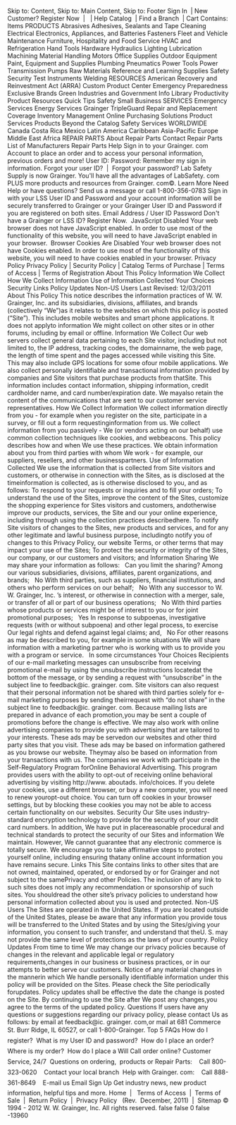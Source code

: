 Skip to: Content, Skip to: Main Content, Skip to: Footer Sign In  | New Customer? Register Now  |   | Help Catalog  | Find a Branch  | Cart Contains: Items PRODUCTS Abrasives Adhesives, Sealants and Tape Cleaning Electrical Electronics, Appliances, and Batteries Fasteners Fleet and Vehicle Maintenance Furniture, Hospitality and Food Service HVAC and Refrigeration Hand Tools Hardware Hydraulics Lighting Lubrication Machining Material Handling Motors Office Supplies Outdoor Equipment Paint, Equipment and Supplies Plumbing Pneumatics Power Tools Power Transmission Pumps Raw Materials Reference and Learning Supplies Safety Security Test Instruments Welding RESOURCES American Recovery and Reinvestment Act (ARRA) Custom Product Center Emergency Preparedness Exclusive Brands Green Industries and Government Info Library Productivity Product Resources Quick Tips Safety Small Business SERVICES Emergency Services Energy Services Grainger TripleGuard Repair and Replacement Coverage Inventory Management Online Purchasing Solutions Product Services Products Beyond the Catalog Safety Services WORLDWIDE Canada Costa Rica Mexico Latin America Caribbean Asia-Pacific Europe Middle East Africa REPAIR PARTS About Repair Parts Contact Repair Parts List of Manufacturers Repair Parts Help Sign in to your Grainger. com Account to place an order and to access your personal information, previous orders and more! User ID: Password: Remember my sign in information. Forgot your user ID?  |  Forgot your password? Lab Safety Supply is now Grainger. You'll have all the advantages of LabSafety. com PLUS more products and resources from Grainger. com©. Learn More Need Help or have questions? Send us a message or call 1-800-356-0783 Sign in with your LSS User ID and Password and your account information will be securely transferred to Grainger or your Grainger User ID and Password if you are registered on both sites. Email Address / User ID Password Don't have a Grainger or LSS ID? Register Now.  JavaScript Disabled Your web browser does not have JavaScript enabled. In order to use most of the functionality of this website, you will need to have JavaScript enabled in your browser.  Browser Cookies Are Disabled Your web browser does not have Cookies enabled. In order to use most of the functionality of this website, you will need to have cookies enabled in your browser. Privacy Policy Privacy Policy | Security Policy | Catalog Terms of Purchase | Terms of Access | Terms of Registration About This Policy Information We Collect How We Collect Information Use of Information Collected Your Choices Security Links Policy Updates Non-US Users Last Revised: 12/03/2011 About This Policy This notice describes the information practices of W. W. Grainger, Inc. and its subsidiaries, divisions, affiliates, and brands (collectively “We”)as it relates to the websites on which this policy is posted (“Site”). This includes mobile websites and smart phone applications. It does not applyto information We might collect on other sites or in other forums, including by email or offline. Information We Collect Our web servers collect general data pertaining to each Site visitor, including but not limited to, the IP address, tracking codes, the domainname, the web page, the length of time spent and the pages accessed while visiting this Site. This may also include GPS locations for some ofour mobile applications. We also collect personally identifiable and transactional information provided by companies and Site visitors that purchase products from thatSite. This information includes contact information, shipping information, credit cardholder name, and card number/expiration date. We mayalso retain the content of the communications that are sent to our customer service representatives. How We Collect Information We collect information directly from you - for example when you register on the site, participate in a survey, or fill out a form requestinginformation from us. We collect information from you passively - We (or vendors acting on our behalf) use common collection techniques like cookies, and webbeacons. This policy describes how and when We use these practices. We obtain information about you from third parties with whom We work - for example, our suppliers, resellers, and other businesspartners. Use of Information Collected We use the information that is collected from Site visitors and customers, or otherwise in connection with the Sites, as is disclosed at the timeinformation is collected, as is otherwise disclosed to you, and as follows: To respond to your requests or inquiries and to fill your orders; To understand the use of the Sites, improve the content of the Sites, customize the shopping experience for Sites visitors and customers, andotherwise improve our products, services, the Site and our your online experience, including through using the collection practices describedhere. To notify Site visitors of changes to the Sites, new products and services, and for any other legitimate and lawful business purpose, includingto notify you of changes to this Privacy Policy, our website Terms, or other terms that may impact your use of the Sites; To protect the security or integrity of the Sites, our company, or our customers and visitors; and Information Sharing We may share your information as follows:   Can you limit the sharing? Among our various subsidiaries, divisions, affiliates, parent organizations, and brands;   No With third parties, such as suppliers, financial institutions, and others who perform services on our behalf;   No With any successor to W. W. Grainger, Inc. ’s interest, or otherwise in connection with a merger, sale, or transfer of all or part of our business operations;   No With third parties whose products or services might be of interest to you or for joint promotional purposes;   Yes In response to subpoenas, investigative requests (with or without subpoena) and other legal process, to exercise Our legal rights and defend against legal claims; and,   No For other reasons as may be described to you, for example in some situations We will share information with a marketing partner who is working with us to provide you with a program or service.   In some circumstances Your Choices Recipients of our e-mail marketing messages can unsubscribe from receiving promotional e-mail by using the unsubscribe instructions locatedat the bottom of the message, or by sending a request with “unsubscribe” in the subject line to feedback@ic. grainger. com. Site visitors can also request that their personal information not be shared with third parties solely for e-mail marketing purposes by sending theirrequest with “do not share” in the subject line to feedback@ic. grainger. com. Because mailing lists are prepared in advance of each promotion,you may be sent a couple of promotions before the change is effective. We may also work with online advertising companies to provide you with advertising that are tailored to your interests. These ads may be servedon our websites and other third party sites that you visit. These ads may be based on information gathered as you browse our website. Theymay also be based on information from your transactions with us. The companies we work with participate in the Self-Regulatory Program forOnline Behavioral Advertising. This program provides users with the ability to opt-out of receiving online behavioral advertising by visiting http://www. aboutads. info/choices. If you delete your cookies, use a different browser, or buy a new computer, you will need to renew youropt-out choice. You can turn off cookies in your browser settings, but by blocking these cookies you may not be able to access certain functionality on our websites. Security Our Site uses industry-standard encryption technology to provide for the security of your credit card numbers. In addition, We have put in placereasonable procedural and technical standards to protect the security of our Sites and information We maintain. However, We cannot guarantee that any electronic commerce is totally secure. We encourage you to take affirmative steps to protect yourself online, including ensuring thatany online account information you have remains secure. Links This Site contains links to other sites that are not owned, maintained, operated, or endorsed by or for Grainger and not subject to the samePrivacy and other Policies. The inclusion of any link to such sites does not imply any recommendation or sponsorship of such sites. You shouldread the other site’s privacy policies to understand how personal information collected about you is used and protected. Non-US Users The Sites are operated in the United States. If you are located outside of the United States, please be aware that any information you provide tous will be transferred to the United States and by using the Sites/giving your information, you consent to such transfer, and understand that theU. S. may not provide the same level of protections as the laws of your country. Policy Updates From time to time We may change our privacy policies because of changes in the relevant and applicable legal or regulatory requirements,changes in our business or business practices, or in our attempts to better serve our customers. Notice of any material changes in the mannerin which We handle personally identifiable information under this policy will be provided on the Sites. Please check the Site periodically forupdates. Policy updates shall be effective the date the change is posted on the Site. By continuing to use the Site after We post any changes,you agree to the terms of the updated policy. Questions If users have any questions or suggestions regarding our privacy policy, please contact Us as follows: by email at feedback@ic. grainger. com,or mail at 681 Commerce St. Burr Ridge, IL 60527, or call 1-800-Grainger. Top 5 FAQs How do I register?  What is my User ID and password?  How do I place an order?  Where is my order?  How do I place a Will Call order online? Customer Service, 24/7  Questions on ordering,  products or Repair Parts:    Call 800-323-0620    Contact your local branch  Help with Grainger. com:    Call 888-361-8649    E-mail us Email Sign Up Get industry news, new product information, helpful tips and more. Home  |   Terms of Access  |  Terms of Sale  |  Return Policy  |  Privacy Policy   (Rev.  December, 2011)  |  Sitemap © 1994 - 2012 W. W. Grainger, Inc. All rights reserved. false false 0 false -13960